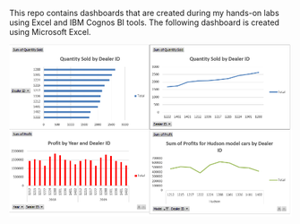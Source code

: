 This repo contains dashboards that are created during my hands-on labs using Excel and IBM Cognos BI tools.
The following dashboard is created using Microsoft Excel.

![Car Sales Dashboard](https://github.com/atikur-rahman-1822/Data-Visualization-and-Dashboard/raw/main/Dashboard-Using-Excel/car_sales_dashboard.png)
